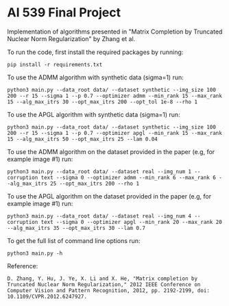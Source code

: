 # AI 539 Final Project
Implementation of algorithms presented in "Matrix Completion by Truncated
Nuclear Norm Regularization" by Zhang et al.

To run the code, first install the required packages by running:
```
pip install -r requirements.txt
```

To use the ADMM algorithm with synthetic data (sigma=1) run:
```
python3 main.py --data_root data/ --dataset synthetic --img_size 100 200 --r 15 --sigma 1 --p 0.7 --optimizer admm --min_rank 15 --max_rank 15 --alg_max_itrs 30 --opt_max_itrs 200 --opt_tol 1e-8 --rho 1
```

To use the APGL algorithm with synthetic data (sigma=1) run:
```
python3 main.py --data_root data/ --dataset synthetic --img_size 100 200 --r 15 --sigma 1 --p 0.7 --optimizer apgl --min_rank 15 --max_rank 15 --alg_max_itrs 50 --opt_max_itrs 25 --lam 0.04
```


To use the ADMM algorithm on the dataset provided in the paper (e.g, for example image \#1) run:
```
python3 main.py --data_root data/ --dataset real --img_num 1 --corruption text --sigma 0 --optimizer admm --min_rank 6 --max_rank 6 --alg_max_itrs 25 --opt_max_itrs 200 --rho 1
```

To use the APGL algorithm on the dataset provided in the paper (e.g, for example image \#1) run:
```
python3 main.py --data_root data/ --dataset real --img_num 4 --corruption text --sigma 0 --optimizer apgl --min_rank 20 --max_rank 20 --alg_max_itrs 35 --opt_max_itrs 30 --lam 0.7
```

To get the full list of command line options run:
```
python3 main.py -h
```

Reference:
```
D. Zhang, Y. Hu, J. Ye, X. Li and X. He, "Matrix completion by Truncated Nuclear Norm Regularization," 2012 IEEE Conference on Computer Vision and Pattern Recognition, 2012, pp. 2192-2199, doi: 10.1109/CVPR.2012.6247927.
```
